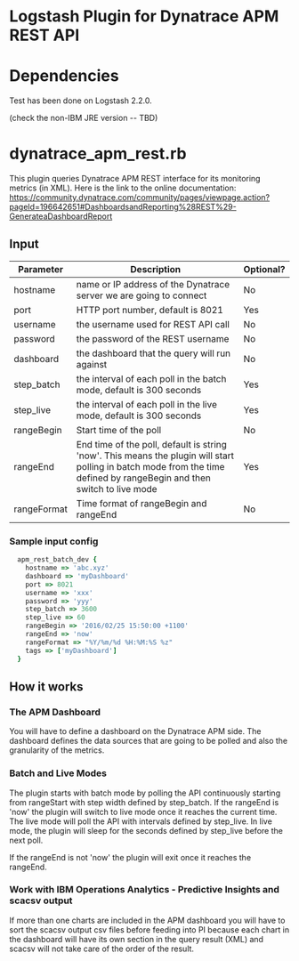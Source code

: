 # Logstash Plugin for Dynatrace APM REST API

# Dependencies

Test has been done on Logstash 2.2.0.  

(check the non-IBM JRE version -- TBD)

# dynatrace_apm_rest.rb

This plugin queries Dynatrace APM REST interface for its monitoring metrics (in XML).  Here is the link to the online documentation:
https://community.dynatrace.com/community/pages/viewpage.action?pageId=196642651#DashboardsandReporting%28REST%29-GenerateaDashboardReport

## Input

| Parameter   | Description                                                                                                                                                             | Optional? |
|-------------|-------------------------------------------------------------------------------------------------------------------------------------------------------------------------|-----------|
| hostname    | name or IP address of the Dynatrace server we are going to connect                                                                                                      | No        |
| port        | HTTP port number, default is 8021                                                                                                                                       | Yes       |
| username    | the username used for REST API call                                                                                                                                     | No        |
| password    | the password of the REST username                                                                                                                                       | No        |
| dashboard   | the dashboard that the query will run against                                                                                                                           | No        |
| step_batch  | the interval of each poll in the batch mode, default is 300 seconds                                                                                                     | Yes       |
| step_live   | the interval of each poll in the live mode, default is 300 seconds                                                                                                      | Yes       |
| rangeBegin  | Start time of the poll                                                                                                                                                  | No        |
| rangeEnd    | End time of the poll, default is string 'now'.  This means the plugin will start polling in batch mode from the time defined by rangeBegin and then switch to live mode | Yes       |
| rangeFormat | Time format of rangeBegin and rangeEnd                                                                                                                                  | No        |

### Sample input config

``` ruby
  apm_rest_batch_dev {
    hostname => 'abc.xyz'
    dashboard => 'myDashboard'
    port => 8021
    username => 'xxx'
    password => 'yyy'
    step_batch => 3600
    step_live => 60
    rangeBegin => '2016/02/25 15:50:00 +1100'
    rangeEnd => 'now'
    rangeFormat => "%Y/%m/%d %H:%M:%S %z"
    tags => ['myDashboard']
  }
```
## How it works

### The APM Dashboard
You will have to define a dashboard on the Dynatrace APM side.  The dashboard defines the data sources that are going to be polled and also the granularity of the metrics.

### Batch and Live Modes
The plugin starts with batch mode by polling the API continuously starting from rangeStart with step width defined by step_batch.  If the rangeEnd is 'now' the plugin will switch to live mode once it reaches the current time.  The live mode will poll the API with intervals defined by step_live.  In live mode, the plugin will sleep for the seconds defined by step_live before the next poll.

If the rangeEnd is not 'now' the plugin will exit once it reaches the rangeEnd.

### Work with IBM Operations Analytics - Predictive Insights and scacsv output
If more than one charts are included in the APM dashboard you will have to sort the scacsv output csv files before feeding into PI because each chart in the dashboard will have its own section in the query result (XML) and scacsv will not take care of the order of the result.
